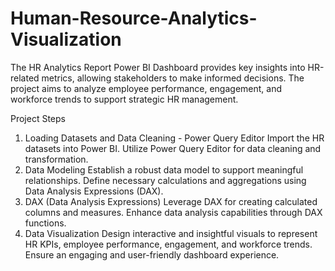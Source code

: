 # Human-Resource-Analytics-Visualization
The HR Analytics Report Power BI Dashboard provides key insights into HR-related metrics, allowing stakeholders to make informed decisions. 
The project aims to analyze employee performance, engagement, and workforce trends to support strategic HR management.

Project Steps
1. Loading Datasets and Data Cleaning - Power Query Editor
Import the HR datasets into Power BI.
Utilize Power Query Editor for data cleaning and transformation.
2. Data Modeling
Establish a robust data model to support meaningful relationships.
Define necessary calculations and aggregations using Data Analysis Expressions (DAX).
3. DAX (Data Analysis Expressions)
Leverage DAX for creating calculated columns and measures.
Enhance data analysis capabilities through DAX functions.
4. Data Visualization
Design interactive and insightful visuals to represent HR KPIs, employee performance, engagement, and workforce trends.
Ensure an engaging and user-friendly dashboard experience.
